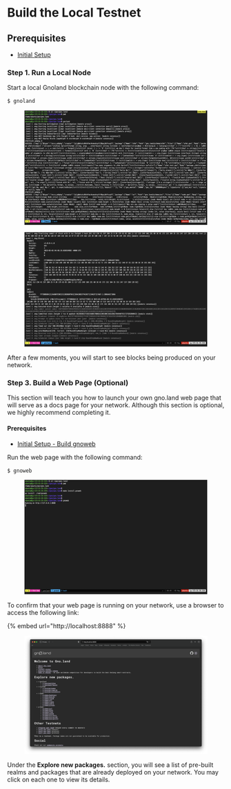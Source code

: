 # Build the Local Testnet

## Prerequisites

- [Initial Setup](../environment-setup/initial-setup.md)

### Step 1. Run a Local Node

Start a local Gnoland blockchain node with the following command:

```bash
$ gnoland
```

<figure><img src="../../.gitbook/assets/05_run_gnoland.png" alt=""><figcaption></figcaption></figure>

<figure><img src="../../.gitbook/assets/06_follow_gnoland.png" alt=""><figcaption></figcaption></figure>

After a few moments, you will start to see blocks being produced on your network.

### Step 3. Build a Web Page (Optional)

This section will teach you how to launch your own gno.land web page that will serve as a docs page for your network. Although this section is optional, we highly recommend completing it.

#### Prerequisites

- [Initial Setup - Build gnoweb](../environment-setup/initial-setup.md#build-gnoweb)

Run the web page with the following command:

```
$ gnoweb
```

<figure><img src="../../.gitbook/assets/07_build_run_gnoweb.png" alt=""><figcaption></figcaption></figure>

To confirm that your web page is running on your network, use a browser to access the following link:

{% embed url="http://localhost:8888" %}

<figure><img src="../../.gitbook/assets/08_webpage.png" alt=""><figcaption></figcaption></figure>

Under the **Explore new packages.** section, you will see a list of pre-built realms and packages that are already deployed on your network. You may click on each one to view its details.
